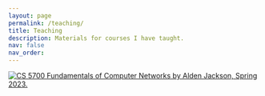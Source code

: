 ```yaml
---
layout: page
permalink: /teaching/
title: Teaching
description: Materials for courses I have taught.
nav: false
nav_order:
---
```


[![CS 5700 Fundamentals of Computer Networks by Alden Jackson, Spring 2023.](https://4700.network/docs/schedule/)](https://4700.network/docs/schedule/)
